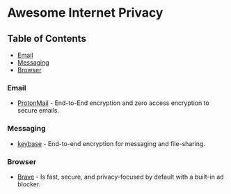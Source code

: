 # Awesome Internet Privacy

## Table of Contents

* [Email](#email)
* [Messaging](#messaging)
* [Browser](#browser)

### Email

* [ProtonMail](https://protonmail.com/) - End-to-End encryption and zero access encryption to secure emails.

### Messaging

* [keybase](https://keybase.io/) - End-to-end encryption for messaging and file-sharing.

### Browser

* [Brave](https://brave.com/) - Is fast, secure, and privacy-focused by default with a built-in ad blocker.
